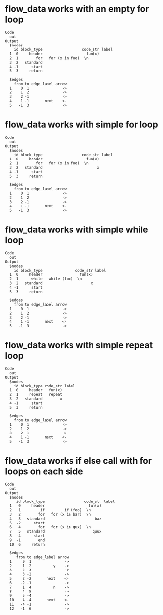 # flow_data works with an empty for loop

    Code
      out
    Output
      $nodes
        id block_type                  code_str label
      1  0     header                    fun(x)      
      2  1        for   for (x in foo)  \n           
      3  2   standard                                
      4 -1      start                                
      5  3     return                                
      
      $edges
        from to edge_label arrow
      1    0  1               ->
      2    1  2               ->
      3    2 -1               ->
      4    1 -1       next    <-
      5   -1  3               ->
      

# flow_data works with simple for loop

    Code
      out
    Output
      $nodes
        id block_type                  code_str label
      1  0     header                    fun(x)      
      2  1        for   for (x in foo)  \n           
      3  2   standard                         x      
      4 -1      start                                
      5  3     return                                
      
      $edges
        from to edge_label arrow
      1    0  1               ->
      2    1  2               ->
      3    2 -1               ->
      4    1 -1       next    <-
      5   -1  3               ->
      

# flow_data works with simple while loop

    Code
      out
    Output
      $nodes
        id block_type               code_str label
      1  0     header                 fun(x)      
      2  1      while   while (foo)  \n           
      3  2   standard                      x      
      4 -1      start                             
      5  3     return                             
      
      $edges
        from to edge_label arrow
      1    0  1               ->
      2    1  2               ->
      3    2 -1               ->
      4    1 -1       next    <-
      5   -1  3               ->
      

# flow_data works with simple repeat loop

    Code
      out
    Output
      $nodes
        id block_type code_str label
      1  0     header   fun(x)      
      2  1     repeat   repeat      
      3  2   standard        x      
      4 -1      start               
      5  3     return               
      
      $edges
        from to edge_label arrow
      1    0  1               ->
      2    1  2               ->
      3    2 -1               ->
      4    1 -1       next    <-
      5   -1  3               ->
      

# flow_data works if else call with for loops on each side

    Code
      out
    Output
      $nodes
         id block_type                  code_str label
      1   0     header                    fun(x)      
      2   1         if         if (foo)  \n           
      3   2        for   for (x in bar)  \n           
      4   3   standard                       baz      
      5  -2      start                                
      6   4        for   for (x in qux)  \n           
      7   5   standard                      quux      
      8  -4      start                                
      9  -1        end                                
      10  6     return                                
      
      $edges
         from to edge_label arrow
      1     0  1               ->
      2     1  2          y    ->
      3     2  3               ->
      4     3 -2               ->
      5     2 -2       next    <-
      6    -2 -1               ->
      7     1  4          n    ->
      8     4  5               ->
      9     5 -4               ->
      10    4 -4       next    <-
      11   -4 -1               ->
      12   -1  6               ->
      

